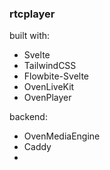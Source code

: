 ### rtcplayer

built with:
* Svelte 
* TailwindCSS 
* Flowbite-Svelte 
* OvenLiveKit 
* OvenPlayer

backend:
* OvenMediaEngine
* Caddy
* 